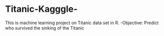 # Titanic-Kagggle-
This is machine learning project on Titanic data set in R. 
-Objective: Predict who survived the sinking of the Titanic
